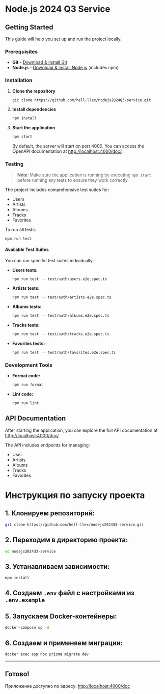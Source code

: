 
# Node.js 2024 Q3 Service

## Getting Started

This guide will help you set up and run the project locally.

### Prerequisites

- **Git** - [Download & Install Git](https://git-scm.com/downloads)
- **Node.js** - [Download & Install Node.js](https://nodejs.org/en/download/) (includes npm)

### Installation

1. **Clone the repository**

   ```bash
   git clone https://github.com/hell-llex/nodejs2024Q3-service.git
   ```

2. **Install dependencies**

   ```bash
   npm install
   ```

3. **Start the application**

   ```bash
   npm start
   ```

   By default, the server will start on port 4000. You can access the OpenAPI documentation at [http://localhost:4000/doc/](http://localhost:4000/doc/).

### Testing

> **Note**: Make sure the application is running by executing `npm start` before running any tests to ensure they work correctly.

The project includes comprehensive test suites for:

- Users
- Artists
- Albums
- Tracks
- Favorites

To run all tests:

```bash
npm run test
```

#### Available Test Suites

You can run specific test suites individually:

- **Users tests:**

  ```bash
  npm run test -- test/auth/users.e2e.spec.ts
  ```

- **Artists tests:**

  ```bash
  npm run test -- test/auth/artists.e2e.spec.ts
  ```

- **Albums tests:**

  ```bash
  npm run test -- test/auth/albums.e2e.spec.ts
  ```

- **Tracks tests:**

  ```bash
  npm run test -- test/auth/tracks.e2e.spec.ts
  ```

- **Favorites tests:**

  ```bash
  npm run test -- test/auth/favorites.e2e.spec.ts
  ```

### Development Tools

- **Format code:**

  ```bash
  npm run format
  ```

- **Lint code:**

  ```bash
  npm run lint
  ```

## API Documentation

After starting the application, you can explore the full API documentation at [http://localhost:4000/doc/](http://localhost:4000/doc/).

The API includes endpoints for managing:

- User
- Artists
- Albums
- Tracks
- Favorites


# Инструкция по запуску проекта

## 1. Клонируем репозиторий:
```bash
git clone https://github.com/hell-llex/nodejs2024Q3-service.git
```

## 2. Переходим в директорию проекта:
```bash
cd nodejs2024Q3-service
```

## 3. Устанавливаем зависимости:
```bash
npm install
```

## 4. Создаем `.env` файл с настройками из `.env.example`

## 5. Запускаем Docker-контейнеры:
```bash
docker-compose up -d
```

## 6. Создаем и применяем миграции:
```bash
docker exec app npx prisma migrate dev
```

<!-- ## 7. Генерируем Prisma-клиент:
```bash
npx prisma generate
``` -->

---

## Готово! 
Приложение доступно по адресу: [http://localhost:4000/doc](http://localhost:4000/doc)
```